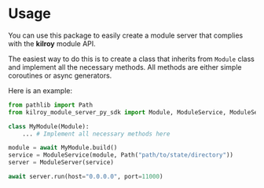 # Usage

You can use this package to easily create a module server
that complies with the **kilroy** module API.

The easiest way to do this is to create a class
that inherits from `Module` class and implement all the necessary methods.
All methods are either simple coroutines or async generators.

Here is an example:

```python
from pathlib import Path
from kilroy_module_server_py_sdk import Module, ModuleService, ModuleServer

class MyModule(Module):
    ... # Implement all necessary methods here

module = await MyModule.build()
service = ModuleService(module, Path("path/to/state/directory"))
server = ModuleServer(service)

await server.run(host="0.0.0.0", port=11000)
```
